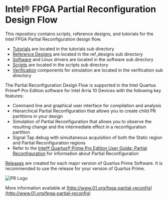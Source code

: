 # Intel&reg; FPGA Partial Reconfiguration Design Flow

This repository contains scripts, reference designs, and tutorials for the Intel FPGA Partial Reconfiguration design flow.

- [Tutorials](tutorials/) are located in the tutorials sub directory
- [Reference Designs](ref_designs/) are located in the ref_designs sub directory
- [Software](software/) and Linux drivers are located in the software sub directory 
- [Scripts](scripts/) are located in the scripts sub directory
- [Verification](verification/) components for simulation are located in the verification sub directory

The Partial Reconfiguration Design Flow is supported in the Intel Quartus Prime&reg; Pro Edition software for Intel Arria 10 Devices with the following key features:

   - Command line and graphical user interface for compilation and analysis
   - Hierarchical Partial Reconfiguration that allows you to create child PR partitions in your design
   - Simulation of Partial Reconfiguration that allows you to observe the resulting change and the intermediate effect in a reconfiguration partition
   - Signal Tap debug with simultaneous acquisition of both the Static region and Partial Reconfiguration regions
   - Refer to the [Intel® Quartus® Prime Pro Edition User Guide: Partial Reconfiguration](https://www.intel.com/content/www/us/en/docs/programmable/683834/23-2/faq.html) for information about Partial Reconfiguration


[Releases](https://github.com/01org/fpga-partial-reconfig/releases) are created for each major version of Quartus Prime Software. It is recommended to use the release for your version of Quartus Prime.


![PR Logo](quartus-prime-partial-reconfiguration-diagram.jpg?raw=true)

More information available at [http://www.01.org/fpga-partial-reconfig](http://www.01.org/fpga-partial-reconfig)

